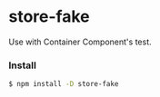 # store-fake

Use with Container Component's test.

### Install
```sh
$ npm install -D store-fake
```
